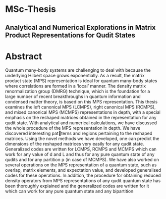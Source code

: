 # MSc-Thesis
## Analytical and Numerical Explorations in Matrix Product Representations for Qudit States
# Abstract
Quantum many-body systems are challenging to deal with because the underlying Hilbert space grows exponentially. As a result, the matrix product state (MPS) representation is ideal for quantum many-body states where correlations are formed in a ‘local’ manner. The density matrix renormalization group (DMRG) technique, which is the foundation for a large number of recent breakthroughs in quantum information and condensed matter theory, is based on this MPS representation. This thesis examines the left canonical MPS (LCMPS), right canonical MPS (RCMPS), and mixed canonical MPS (MCMPS) representations in depth, with a special emphasis on the reshaped matrices obtained in the representation for any qudit state. With analytical and numerical calculations, we have discussed the whole procedure of the MPS representation in depth. We have discovered interesting patterns and regions pertaining to the reshaped matrices. Using the novel methods we have developed, one can predict the dimensions of the reshaped matrices very easily for any qudit state. Generalized codes are written for LCMPS, RCMPS and MCMPS which can work for any value of d and L and thus for any pure quantum state of any qudits and for any partition p (in case of MCMPS). We have also worked on several operations on the MPS representation of a quantum state, such as overlap, matrix elements, and expectation value, and developed generalised codes for these operations. In addition, the procedure for obtaining reduced density operators from MPS representations of any qudit quantum state has been thoroughly explained and the generalized codes are written for it which can work for any pure quantum state and any bipartition
